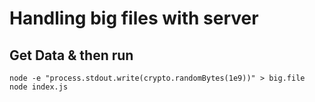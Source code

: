 # Handling big files with server

## Get Data & then run

`node -e "process.stdout.write(crypto.randomBytes(1e9))" > big.file`
`node index.js`
